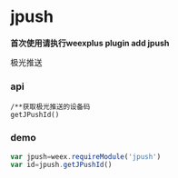 # jpush

**首次使用请执行weexplus plugin add jpush**

极光推送

### api

```
/**获取极光推送的设备码
getJPushId()
```

### demo

```js
var jpush=weex.requireModule('jpush')
var id=jpush.getJPushId()
```



